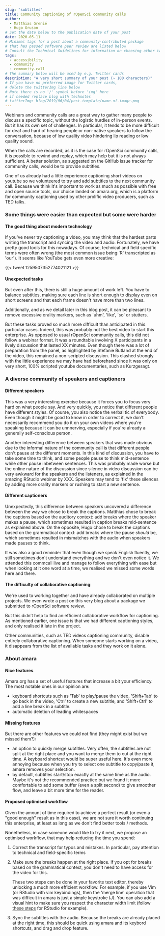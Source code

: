 ```yaml
---
slug: "subtitles"
title: Community captioning of rOpenSci community calls
author:
  - Matthias Grenié
  - Hugo Gruson
# Set the date below to the publication date of your post
date: 2020-05-11
# Minimal tags for a post about a community-contributed package 
# that has passed software peer review are listed below
# Consult the Technical Guidelines for information on choosing other tags
tags:
  - accessibility
  - community
  - community-call
# The summary below will be used by e.g. Twitter cards
description: "A very short summary of your post (~ 100 characters)"
# If you have no preferred image for Twitter cards, 
# delete the twitterImg line below
# Note there is no '/' symbol before 'img' here
# if needed replace blog with technotes
# twitterImg: blog/2019/06/04/post-template/name-of-image.png
---
```



Webinars and community calls are a great way to gather many people to discuss a specific topic, without the logistic hurdles of in-person events. But it has its own set of challenges. In particular, it tends to be more difficult for deaf and hard of hearing people or non-native speakers to follow the conversation, because of low quality video hindering lip reading or low quality sound.

When the calls are recorded, as it is the case for rOpenSci community calls, it is possible to rewind and replay, which may help but it is not always sufficient. A better solution, as suggested on the GitHub issue tracker for community calls, would be to provide subtitles.

One of us already had a little experience captioning short videos on youtube so we volunteered to try and add subtitles to the next community call. Because we think it's important to work as much as possible with free and open source tools, our choice landed on amara.org, which is a platform for community captioning used by other prolific video producers, such as TED talks.

### Some things were easier than expected but some were harder

#### The good thing about modern technology

If you've never try captioning a video, you may think that the hardest parts writing the transcript and syncing the video and audio. Fortunately, we have pretty good tools for this nowadays. Of course, technical and field specific terms were often wrong (the most common issue being 'R' transcripted as 'our'). It seems like YouTube gets even more creative: 

{{< tweet 1259507352774021121 >}}

#### Unexpected tasks

But even after this, there is still a huge amount of work left. You have to balance subtitles, making sure each line is short enough to display even on short screens and that each frame doesn't have more than two lines.

Additionally, and as we detail later in this blog post, it can be pleasant to remove excessive orality markers, such as 'uhm', 'like', 'so' or stutters.

But these tasks proved so much more difficult than anticipated in this particular cases. Indeed, this was probably not the best video to start this enterprise. As opposed to usual rOpenSci community calls, this did not follow a webinar format. It was a roundtable involving X participants in a lively discussion that lasted XX minutes. Even though there was a lot of preparation from the panel, as highlighted by Stefanie Butland at the end of the video, this remained a non-scripted discussion. This clashed strongly with the little experience we may have had beforehand since it was only on very short, 100% scripted youtube documentaries, such as Kurzgesagt.

### A diverse community of speakers and captioners

#### Different speakers

This was a very interesting exercise because it forces you to focus very hard on what people say. And very quickly, you notice that different people have different styles. Of course, you also notice the verbal tic of everybody. Even though it might be good to know in order to correct it, we don't necessarily recommend you do it on your own videos where you're speaking because it can be unnnerving, especially if you're already a generally self-conscious person.

Another interesting difference between speakers that was made obvious due to the informal nature of the community call is that different people don't pause at the different moments. In this kind of discussion, you have to take some time to think, and some people pause to think mid-sentence while other pause inbetween sentences. This was probably made worse but the online nature of the discussion since silence in video discussion can be very awkward for the speakers and the listeners, as explained in the amazing RStudio webinar by XXX. Speakers may tend to 'fix' these silences by adding more orality markers or rushing to start a new sentence.

#### Different captioners

Unexpectedly, this difference between speakers uncovered a difference between the way we chose to break the captions. Matthias chose to break the captions based on the auditory context: add breaks where the speaker makes a pause, which sometimes resulted in caption breaks mid-sentence as explained above. On the opposite, Hugo chose to break the captions based on the grammatical context: add breaks where the pause *should* be, which sometimes resulted in mismatches with the audio when speakers made pauses to think.

It was also a good reminder that even though we speak English fluently, we still sometimes don't understand everything and we don't even notice it. We attended this commcall live and manage to follow everything with ease but when looking at it one word at a time, we realised we missed some words here and there.

#### The difficulty of collaborative captioning

We're used to working together and have already collaborated on multiple projects. We even wrote a post on this very blog about a package we submitted to rOpenSci software review.

But this didn't help to find an efficient collaborative workflow for captioning. As mentioned earlier, one issue is that we had different captioning styles, and only realised it late in the project. 

Other communities, such as TED videos captioning community, disable entirely
collaborative captioning. When someone starts working on a video, it disappears
from the list of available tasks and they work on it alone.

### About amara

#### Nice features

Amara.org has a set of useful features that increase a bit your efficiency. The most notable ones in our opinion are:

- keyboard shortcuts such as 'Tab' to play/pause the video, 'Shift+Tab' to go back in the video, 'Ctrl' to create a new subtitle, and 'Shift+Ctrl' to add a line break in a subtitle.
- automatic deletion of leading whitespaces

#### Missing features

But there are other features we could not find (they might exist but we missed them?):

- an option to quickly merge subtitles. Very often, the subtitles are not split at the right place and you want to merge them to cut at the right time. A keyboard shortcut would be super useful here. It's even more annoying because when you try to select one subtitle to copy/paste it, amara removes your selection.
- by default, subtitles start/stop exactly at the same time as the audio. Maybe it's not the recommended practice but we found it more comfortable to add some buffer (even a split second) to give smoother flow, and leave a bit more time for the reader.

#### Proposed optimised workflow

Given the amount of time required to achieve a perfect result (or even a "good enough" result as in this case), we are not sure it worth continuing this enterprise, at least as long as we don't find better tools / methods.

Nonetheless, in case someone would like to try it next, we propose an optimised workflow, that may help reducing the time you spend:

1. Correct the transcript for typos and mistakes. In particular, pay attention to technical and field-specific terms
1. Make sure the breaks happen at the right place. If you opt for breaks based on the grammatical context, you don't need to have access for the video for this.

    These two steps can be done in your favorite text editor, thereby unlocking
    a much more efficient workflow. For example, if you use Vim (or RStudio with
    vim keybindings), then the 'merge line' operation that was difficult in 
    amara is just a simple keystroke (J). You can also add a visual hint to make 
    sure you respect the character width limit (follow [these steps]() for 
    RStudio  for example).
    
1. Sync the subtitles with the audio. Because the breaks are already placed at
the right time, this should be quick using amara and its keybord shortcuts, and drag and drop feature.

